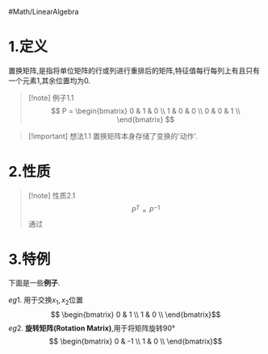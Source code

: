 #Math/LinearAlgebra 
# 1.定义
置换矩阵,是指将单位矩阵的行或列进行重排后的矩阵,特征值每行每列上有且只有一个元素$1$,其余位置均为$0$.
>[!note] 例子1.1
>$$
P = 
\begin{bmatrix}
0 & 1 & 0 \\
1 & 0 & 0 \\
0 & 0 & 1 \\
\end{bmatrix}
>$$

>[!important] 想法1.1
>置换矩阵本身存储了变换的'动作'.
# 2.性质
>[!note] 性质2.1
>$$P^T = P^{-1}$$
>通过

# 3.特例
下面是一些**例子**.

$eg1.$ 用于交换$x_1,x_2$位置
$$ \begin{bmatrix} 0 & 1 \\ 1 & 0 \\ \end{bmatrix}$$
$eg2.$ **旋转矩阵(Rotation Matrix)**,用于将矩阵旋转90°
$$ \begin{bmatrix} 0 & -1 \\ 1 & 0 \\ \end{bmatrix}$$
